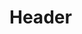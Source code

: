 <!-- TITLE: TWIKI Home -->
<!-- SUBTITLE: A comprenhensive Knowledge Base for Twilio Functions -->

# Header
